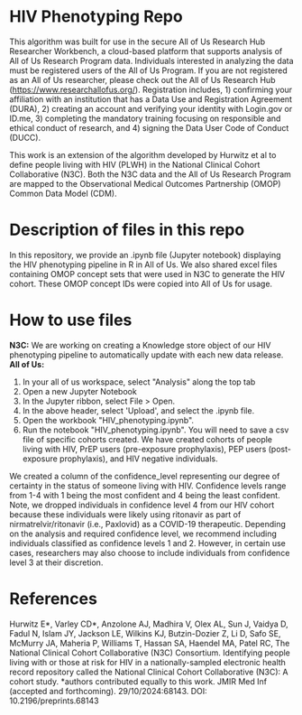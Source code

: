 # HIV Phenotyping Repo

This algorithm was built for use in the secure All of Us Research Hub Researcher Workbench, a cloud-based platform that supports analysis of All of Us Research Program data. Individuals interested in analyzing the data must be registered users of the All of Us Program. If you are not registered as an All of Us researcher, please check out the All of Us Research Hub (https://www.researchallofus.org/). Registration includes, 1) confirming your affiliation with an institution that has a Data Use and Registration Agreement (DURA), 2) creating an account and verifying your identity with Login.gov or ID.me, 3) completing the mandatory training focusing on responsible and ethical conduct of research, and 4) signing the Data User Code of Conduct (DUCC).

This work is an extension of the algorithm developed by Hurwitz et al to define people living with HIV (PLWH) in the National Clinical Cohort Collaborative (N3C). Both the N3C data and the All of Us Research Program are mapped to the Observational Medical Outcomes Partnership (OMOP) Common Data Model (CDM).

# Description of files in this repo
In this repository, we provide an .ipynb file (Jupyter notebook) displaying the HIV phenotyping pipeline in R in All of Us. We also shared excel files containing OMOP concept sets that were used in N3C to generate the HIV cohort. These OMOP concept IDs were copied into All of Us for usage. 

# How to use files
**N3C:** We are working on creating a Knowledge store object of our HIV phenotyping pipeline to automatically update with each new data release. 
<br>
**All of Us:** 
<br>
1. In your all of us workspace, select "Analysis" along the top tab
2. Open a new Jupyter Notebook
3. In the Jupyter ribbon, select File > Open.
4. In the above header, select 'Upload', and select the .ipynb file.
5. Open the workbook "HIV_phenotyping.ipynb".
6. Run the notebook "HIV_phenotyping.ipynb". You will need to save a csv file of specific cohorts created. We have created cohorts of people living with HIV, PrEP users (pre-exposure prophylaxis), PEP users (post-exposure prophylaxis), and HIV negative individuals.

We created a column of the confidence_level representing our degree of certainty in the status of someone living with HIV. Confidence levels range from 1-4 with 1 being the most confident and 4 being the least confident. Note, we dropped individuals in confidence level 4 from our HIV cohort because these individuals were likely using ritonavir as part of nirmatrelvir/ritonavir (i.e., Paxlovid) as a COVID-19 therapeutic. Depending on the analysis and required confidence level, we recommend including individuals classified as confidence levels 1 and 2. However, in certain use cases, researchers may also choose to include individuals from confidence level 3 at their discretion.

# References
Hurwitz E*, Varley CD*, Anzolone AJ, Madhira V, Olex AL, Sun J, Vaidya D, Fadul N, Islam JY, Jackson LE, Wilkins KJ, Butzin-Dozier Z, Li D, Safo SE, McMurry JA, Maheria P, Williams T, Hassan SA, Haendel MA, Patel RC, The National Clinical Cohort Collaborative (N3C) Consortium. Identifying people living with or those at risk for HIV in a nationally-sampled electronic health record repository called the National Clinical Cohort Collaborative (N3C): A cohort study. *authors contributed equally to this work. JMIR Med Inf (accepted and forthcoming). 29/10/2024:68143. DOI: 10.2196/preprints.68143  
